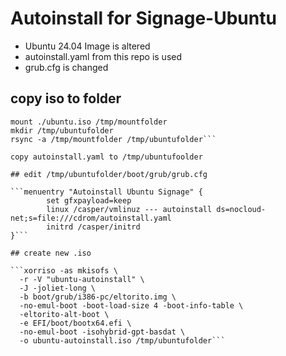 # Autoinstall for Signage-Ubuntu
- Ubuntu 24.04 Image is altered
- autoinstall.yaml from this repo is used
- grub.cfg is changed

## copy iso to folder
```mkdir /tmp/mountfolder
mount ./ubuntu.iso /tmp/mountfolder
mkdir /tmp/ubuntufolder
rsync -a /tmp/mountfolder /tmp/ubuntufolder```

copy autoinstall.yaml to /tmp/ubuntufoolder

## edit /tmp/ubuntufolder/boot/grub/grub.cfg

```menuentry "Autoinstall Ubuntu Signage" {
        set gfxpayload=keep
        linux /casper/vmlinuz --- autoinstall ds=nocloud-net;s=file:///cdrom/autoinstall.yaml
        initrd /casper/initrd
}```

## create new .iso

```xorriso -as mkisofs \
  -r -V "ubuntu-autoinstall" \
  -J -joliet-long \
  -b boot/grub/i386-pc/eltorito.img \
  -no-emul-boot -boot-load-size 4 -boot-info-table \
  -eltorito-alt-boot \
  -e EFI/boot/bootx64.efi \
  -no-emul-boot -isohybrid-gpt-basdat \
  -o ubuntu-autoinstall.iso /tmp/ubuntufolder```